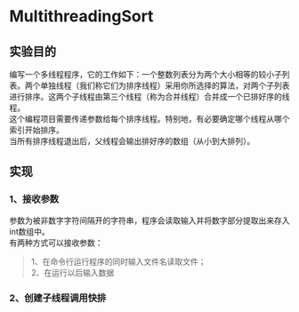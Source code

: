 # MultithreadingSort
## 实验目的
编写一个多线程程序，它的工作如下：一个整数列表分为两个大小相等的较小子列表。两个单独线程（我们称它们为排序线程）采用你所选择的算法，对两个子列表进行排序。这两个子线程由第三个线程（称为合并线程）合并成一个已排好序的线程。<br>
这个编程项目需要传递参数给每个排序线程。特别地，有必要确定哪个线程从哪个索引开始排序。<br>
当所有排序线程退出后，父线程会输出排好序的数组（从小到大排列）。<br>
## 实现
### 1、接收参数
参数为被非数字字符间隔开的字符串，程序会读取输入并将数字部分提取出来存入int数组中。<br>
有两种方式可以接收参数：<br>
>1、在命令行运行程序的同时输入文件名读取文件；<br>
>2、在运行以后输入数据
### 2、创建子线程调用快排

